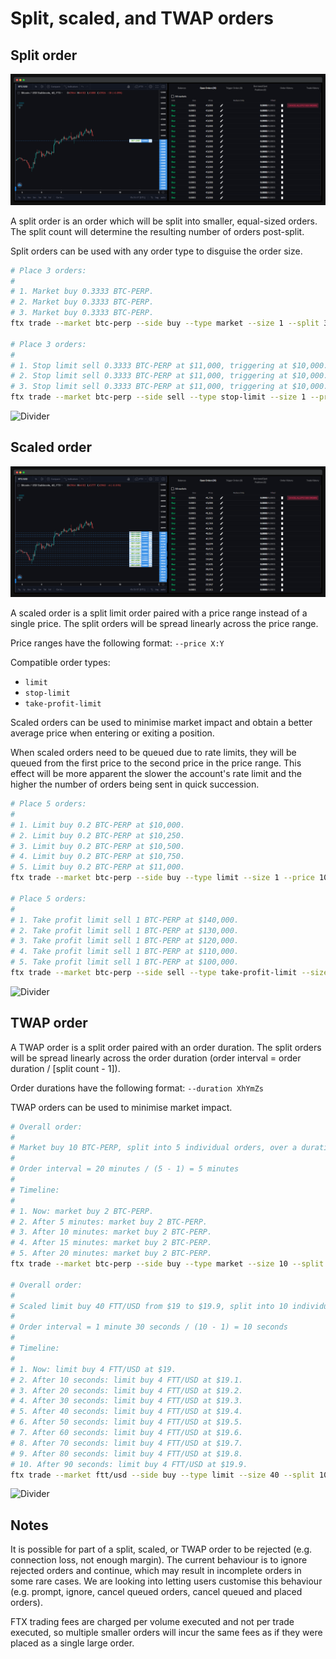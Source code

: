# Split, scaled, and TWAP orders

## Split order

![Split order](../../images/split-order.png)

A split order is an order which will be split into smaller, equal-sized orders. The split count will determine the resulting number of orders post-split.

Split orders can be used with any order type to disguise the order size.

```sh
# Place 3 orders:
#
# 1. Market buy 0.3333 BTC-PERP.
# 2. Market buy 0.3333 BTC-PERP.
# 3. Market buy 0.3333 BTC-PERP.
ftx trade --market btc-perp --side buy --type market --size 1 --split 3

# Place 3 orders:
#
# 1. Stop limit sell 0.3333 BTC-PERP at $11,000, triggering at $10,000.
# 2. Stop limit sell 0.3333 BTC-PERP at $11,000, triggering at $10,000.
# 3. Stop limit sell 0.3333 BTC-PERP at $11,000, triggering at $10,000.
ftx trade --market btc-perp --side sell --type stop-limit --size 1 --price 11k --trigger-price 10k --split 3
```

![Divider](../../images/divider.png)

## Scaled order

![Scaled order](../../images/scaled-order.png)

A scaled order is a split limit order paired with a price range instead of a single price. The split orders will be spread linearly across the price range.

Price ranges have the following format: `--price X:Y`

Compatible order types:

- `limit`
- `stop-limit`
- `take-profit-limit`

Scaled orders can be used to minimise market impact and obtain a better average price when entering or exiting a position.

When scaled orders need to be queued due to rate limits, they will be queued from the first price to the second price in the price range. This effect will be more apparent the slower the account's rate limit and the higher the number of orders being sent in quick succession.

```sh
# Place 5 orders:
#
# 1. Limit buy 0.2 BTC-PERP at $10,000.
# 2. Limit buy 0.2 BTC-PERP at $10,250.
# 3. Limit buy 0.2 BTC-PERP at $10,500.
# 4. Limit buy 0.2 BTC-PERP at $10,750.
# 5. Limit buy 0.2 BTC-PERP at $11,000.
ftx trade --market btc-perp --side buy --type limit --size 1 --price 10k:11k --split 5

# Place 5 orders:
#
# 1. Take profit limit sell 1 BTC-PERP at $140,000.
# 2. Take profit limit sell 1 BTC-PERP at $130,000.
# 3. Take profit limit sell 1 BTC-PERP at $120,000.
# 4. Take profit limit sell 1 BTC-PERP at $110,000.
# 5. Take profit limit sell 1 BTC-PERP at $100,000.
ftx trade --market btc-perp --side sell --type take-profit-limit --size 5 --price 140k:100k --split 5
```

![Divider](../../images/divider.png)

## TWAP order

A TWAP order is a split order paired with an order duration. The split orders will be spread linearly across the order duration (order interval = order duration / [split count - 1]).

Order durations have the following format: `--duration XhYmZs`

TWAP orders can be used to minimise market impact.

```sh
# Overall order:
#
# Market buy 10 BTC-PERP, split into 5 individual orders, over a duration of 20 minutes.
#
# Order interval = 20 minutes / (5 - 1) = 5 minutes
#
# Timeline:
#
# 1. Now: market buy 2 BTC-PERP.
# 2. After 5 minutes: market buy 2 BTC-PERP.
# 3. After 10 minutes: market buy 2 BTC-PERP.
# 4. After 15 minutes: market buy 2 BTC-PERP.
# 5. After 20 minutes: market buy 2 BTC-PERP.
ftx trade --market btc-perp --side buy --type market --size 10 --split 5 --duration 20m

# Overall order:
#
# Scaled limit buy 40 FTT/USD from $19 to $19.9, split into 10 individual orders, over a duration of 1 minute 30 seconds.
#
# Order interval = 1 minute 30 seconds / (10 - 1) = 10 seconds
#
# Timeline:
#
# 1. Now: limit buy 4 FTT/USD at $19.
# 2. After 10 seconds: limit buy 4 FTT/USD at $19.1.
# 3. After 20 seconds: limit buy 4 FTT/USD at $19.2.
# 4. After 30 seconds: limit buy 4 FTT/USD at $19.3.
# 5. After 40 seconds: limit buy 4 FTT/USD at $19.4.
# 6. After 50 seconds: limit buy 4 FTT/USD at $19.5.
# 7. After 60 seconds: limit buy 4 FTT/USD at $19.6.
# 8. After 70 seconds: limit buy 4 FTT/USD at $19.7.
# 9. After 80 seconds: limit buy 4 FTT/USD at $19.8.
# 10. After 90 seconds: limit buy 4 FTT/USD at $19.9.
ftx trade --market ftt/usd --side buy --type limit --size 40 --split 10 --duration 1m30s
```

![Divider](../../images/divider.png)

## Notes

It is possible for part of a split, scaled, or TWAP order to be rejected (e.g. connection loss, not enough margin). The current behaviour is to ignore rejected orders and continue, which may result in incomplete orders in some rare cases. We are looking into letting users customise this behaviour (e.g. prompt, ignore, cancel queued orders, cancel queued and placed orders).

FTX trading fees are charged per volume executed and not per trade executed, so multiple smaller orders will incur the same fees as if they were placed as a single large order.
